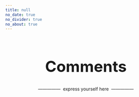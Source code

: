 ```yaml
---
title: null
no_date: true
no_divider: true
no_about: true
---
```

<div style="overflow: hidden">
    <strong>
        <h1 align="center" style="font-size: 48px">
            Comments
        </h1>
    </strong>
    <p align="center">
        &mdash;&mdash;&mdash;&mdash;&mdash;&nbsp;&nbsp;express yourself here&nbsp;&nbsp;&mdash;&mdash;&mdash;&mdash;&mdash;
    </p>
    <br><br>
</div>

<div class="container">
    <div class="container-self">
      <div class="artboard">
        <div class="deer">
          <div class="rocking">
            <div class="head">
              <div class="horns">
                <div class="horn horn-left">
                  <div class="line line-one"></div>
                  <div class="line"></div>
                  <div class="line line-three"></div>
                </div>
                <div class="horn horn-right">
                  <div class="line line-one"></div>
                  <div class="line"></div>
                  <div class="line line-three"></div>
                </div>
              </div>
              <div class="ears">
                <div class="ear ear-left"></div>
                <div class="ear ear-right"></div>
              </div>
              <div class="eyes">
                <div class="eye eye-left"></div>
                <div class="eye eye-right"></div>
              </div>
              <div class="nose"></div>
            </div>
            <div class="body">
              <div class="shadow"></div>
              <div class="hooves">
                <div class="hoof-one">
                  <div class="line"></div>
                  <div class="anim-part">
                    <div class="circle">
                      <div class="circle">
                        <div class="circle">
                          <div class="circle">
                            <div class="circle circle-last"></div>
                          </div>
                        </div>
                      </div>
                    </div>
                  </div>
                </div>
                <div class="hoof-two">
                  <div class="line-one"></div>
                  <div class="line-two"></div>
                </div>
              </div>
            </div>
            <div class="tail">
              <div class="circle">
                <div class="circle">
                  <div class="circle">
                    <div class="circle">
                      <div class="circle"></div>
                    </div>
                  </div>
                </div>
              </div>
            </div>
          </div>
          <div class="legs">
            <div class="leg-left">
              <div class="anim-part">
                <div class="line"></div>
              </div>
            </div>
            <div class="leg-right">
              <div class="anim-part">
                <div class="circle">
                  <div class="circle">
                    <div class="circle">
                      <div class="circle">
                        <div class="circle">
                          <div class="circle">
                            <div class="circle">
                              <div class="circle">
                                <div class="circle circle-last"></div>
                              </div>
                            </div>
                          </div>
                        </div>
                      </div>
                    </div>
                  </div>
                </div>
              </div>
            </div>
          </div>
        </div>
        <div class="presents">
          <div class="present present-one"></div>
          <div class="present present-two"></div>
          <div class="present present-two present-two-right"></div>
          <div class="present present-three"></div>
        </div>
        <div class="snow"></div>
        <div class="snowflake"></div>
        <div class="snowflake"></div>
        <div class="snowflake"></div>
        <div class="snowflake"></div>
        <div class="snowflake"></div>
        <div class="snowflake"></div>
        <div class="snowflake"></div>
        <div class="snowflake"></div>
        <div class="snowflake"></div>
        <div class="snowflake"></div>
        <div class="snowflake"></div>
        <div class="snowflake"></div>
        <div class="snowflake"></div>
        <div class="snowflake"></div>
        <div class="snowflake"></div>
        <div class="snowflake"></div>
        <div class="snowflake"></div>
        <div class="snowflake"></div>
        <div class="snowflake"></div>
        <div class="snowflake"></div>
        <div class="snowflake"></div>
        <div class="snowflake"></div>
        <div class="snowflake"></div>
        <div class="snowflake"></div>
        <div class="snowflake"></div>
        <div class="snowflake"></div>
        <div class="snowflake"></div>
        <div class="snowflake"></div>
        <div class="snowflake"></div>
        <div class="snowflake"></div>
        <div class="snowflake"></div>
        <div class="snowflake"></div>
        <div class="snowflake"></div>
        <div class="snowflake"></div>
        <div class="snowflake"></div>
        <div class="snowflake"></div>
        <div class="snowflake"></div>
        <div class="snowflake"></div>
        <div class="snowflake"></div>
        <div class="snowflake"></div>
        <div class="snowflake"></div>
        <div class="snowflake"></div>
        <div class="snowflake"></div>
        <div class="snowflake"></div>
        <div class="snowflake"></div>
        <div class="snowflake"></div>
        <div class="snowflake"></div>
        <div class="snowflake"></div>
        <div class="snowflake"></div>
        <div class="snowflake"></div>
        <div class="snowflake"></div>
        <div class="snowflake"></div>
        <div class="snowflake"></div>
        <div class="snowflake"></div>
        <div class="snowflake"></div>
        <div class="snowflake"></div>
        <div class="snowflake"></div>
        <div class="snowflake"></div>
        <div class="snowflake"></div>
        <div class="snowflake"></div>
        <div class="snowflake"></div>
        <div class="snowflake"></div>
        <div class="snowflake"></div>
        <div class="snowflake"></div>
        <div class="snowflake"></div>
        <div class="snowflake"></div>
        <div class="snowflake"></div>
        <div class="snowflake"></div>
        <div class="snowflake"></div>
        <div class="snowflake"></div>
        <div class="snowflake"></div>
        <div class="snowflake"></div>
        <div class="snowflake"></div>
        <div class="snowflake"></div>
        <div class="snowflake"></div>
        <div class="snowflake"></div>
        <div class="snowflake"></div>
        <div class="snowflake"></div>
        <div class="snowflake"></div>
        <div class="snowflake"></div>
        <div class="snowflake"></div>
        <div class="snowflake"></div>
        <div class="snowflake"></div>
        <div class="snowflake"></div>
        <div class="snowflake"></div>
        <div class="snowflake"></div>
        <div class="snowflake"></div>
        <div class="snowflake"></div>
        <div class="snowflake"></div>
        <div class="snowflake"></div>
        <div class="snowflake"></div>
        <div class="snowflake"></div>
        <div class="snowflake"></div>
        <div class="snowflake"></div>
        <div class="snowflake"></div>
        <div class="snowflake"></div>
        <div class="snowflake"></div>
        <div class="snowflake"></div>
        <div class="snowflake"></div>
      </div>
    </div>
</div>
<br><br><br><br><br>